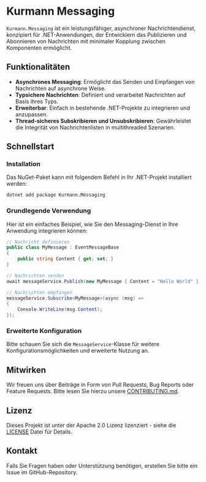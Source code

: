 # Kurmann Messaging

`Kurmann.Messaging` ist ein leistungsfähiger, asynchroner Nachrichtendienst, konzipiert für .NET-Anwendungen, der Entwicklern das Publizieren und Abonnieren von Nachrichten mit minimaler Kopplung zwischen Komponenten ermöglicht.

## Funktionalitäten

- **Asynchrones Messaging**: Ermöglicht das Senden und Empfangen von Nachrichten auf asynchrone Weise.
- **Typsichere Nachrichten**: Definiert und verarbeitet Nachrichten auf Basis ihres Typs.
- **Erweiterbar**: Einfach in bestehende .NET-Projekte zu integrieren und anzupassen.
- **Thread-sicheres Subskribieren und Unsubskribieren**: Gewährleistet die Integrität von Nachrichtenlisten in multithreaded Szenarien.

## Schnellstart

### Installation

Das NuGet-Paket kann mit folgendem Befehl in Ihr .NET-Projekt installiert werden:

```bash
dotnet add package Kurmann.Messaging
```

### Grundlegende Verwendung

Hier ist ein einfaches Beispiel, wie Sie den Messaging-Dienst in Ihre Anwendung integrieren können:

```csharp
// Nachricht definieren
public class MyMessage : EventMessageBase
{
    public string Content { get; set; }
}

// Nachrichten senden
await messageService.Publish(new MyMessage { Content = "Hello World" });

// Nachrichten empfangen
messageService.Subscribe<MyMessage>(async (msg) =>
{
    Console.WriteLine(msg.Content);
});
```

### Erweiterte Konfiguration

Bitte schauen Sie sich die `MessageService`-Klasse für weitere Konfigurationsmöglichkeiten und erweiterte Nutzung an.

## Mitwirken

Wir freuen uns über Beiträge in Form von Pull Requests, Bug Reports oder Feature Requests. Bitte lesen Sie hierzu unsere [CONTRIBUTING.md](CONTRIBUTING.md).

## Lizenz

Dieses Projekt ist unter der Apache 2.0 Lizenz lizenziert - siehe die [LICENSE](LICENSE) Datei für Details.

## Kontakt

Falls Sie Fragen haben oder Unterstützung benötigen, erstellen Sie bitte ein Issue im GitHub-Repository.
